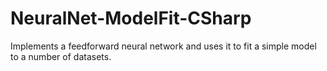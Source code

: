 # NeuralNet-ModelFit-CSharp
Implements a feedforward neural network and uses it to fit a simple model to a number of datasets.
